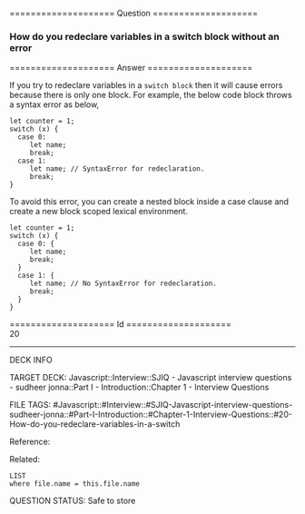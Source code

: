 ==================== Question ====================  

### How do you redeclare variables in a switch block without an error  

==================== Answer ====================  

If you try to redeclare variables in a `switch block` then it will cause errors because there is only one block. For example, the below code block throws a syntax error as below,

<!-- codeblock-start -->
<pre><code class="hljs language-javascript"><span class="hljs-keyword">let</span> counter = <span class="hljs-number">1</span>;
<span class="hljs-keyword">switch</span> (x) {
  <span class="hljs-keyword">case</span> <span class="hljs-number">0</span>:
     <span class="hljs-keyword">let</span> name;
     <span class="hljs-keyword">break</span>;
  <span class="hljs-keyword">case</span> <span class="hljs-number">1</span>:
     <span class="hljs-keyword">let</span> name; <span class="hljs-comment">// SyntaxError for redeclaration.</span>
     <span class="hljs-keyword">break</span>;
}
</code></pre>
<!-- codeblock-end -->

To avoid this error, you can create a nested block inside a case clause and create a new block scoped lexical environment.

<!-- codeblock-start -->
<pre><code class="hljs language-javascript"><span class="hljs-keyword">let</span> counter = <span class="hljs-number">1</span>;
<span class="hljs-keyword">switch</span> (x) {
  <span class="hljs-keyword">case</span> <span class="hljs-number">0</span>: {
     <span class="hljs-keyword">let</span> name;
     <span class="hljs-keyword">break</span>;
  }
  <span class="hljs-keyword">case</span> <span class="hljs-number">1</span>: {
     <span class="hljs-keyword">let</span> name; <span class="hljs-comment">// No SyntaxError for redeclaration.</span>
     <span class="hljs-keyword">break</span>;
  }
}
</code></pre>
<!-- codeblock-end -->

==================== Id ====================  
20

---

DECK INFO

TARGET DECK: Javascript::Interview::SJIQ - Javascript interview questions - sudheer jonna::Part I - Introduction::Chapter 1 - Interview Questions

FILE TAGS: #Javascript::#Interview::#SJIQ-Javascript-interview-questions-sudheer-jonna::#Part-I-Introduction::#Chapter-1-Interview-Questions::#20-How-do-you-redeclare-variables-in-a-switch

Reference:

Related:

```dataview
LIST
where file.name = this.file.name
```

QUESTION STATUS: Safe to store
